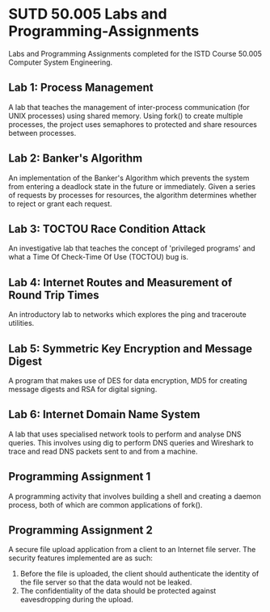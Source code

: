 # SUTD 50.005 Labs and Programming-Assignments
Labs and Programming Assignments completed for the ISTD Course 50.005 Computer System Engineering.

## Lab 1: Process Management
A lab that teaches the management of inter-process communication (for UNIX processes) using shared memory. Using fork() to create multiple processes, the project uses semaphores to protected and share resources between processes.

## Lab 2: Banker's Algorithm
An implementation of the Banker's Algorithm which prevents the system from entering a deadlock state in the future or immediately. Given a series of requests by processes for resources, the algorithm determines whether to reject or grant each request.

## Lab 3: TOCTOU Race Condition Attack
An investigative lab that teaches the concept of 'privileged programs' and what a Time Of Check-Time Of Use (TOCTOU) bug is.

## Lab 4: Internet Routes and Measurement of Round Trip Times
An introductory lab to networks which explores the ping and traceroute utilities.

## Lab 5: Symmetric Key Encryption and Message Digest
A program that makes use of DES for data encryption, MD5 for creating message digests and RSA for digital signing.

## Lab 6: Internet Domain Name System
A lab that uses specialised network tools to perform and analyse DNS queries. This involves using dig to perform DNS queries and Wireshark to trace and read DNS packets sent to and from a machine.

## Programming Assignment 1
A programming activity that involves building a shell and creating a daemon process, both of which are common applications of fork().

## Programming Assignment 2
A secure file upload application from a client to an Internet file server. The security features implemented are as such:
1. Before the file is uploaded, the client should authenticate the identity of the file server so that the data would not be leaked.
2. The confidentiality of the data should be protected against eavesdropping during the upload.
